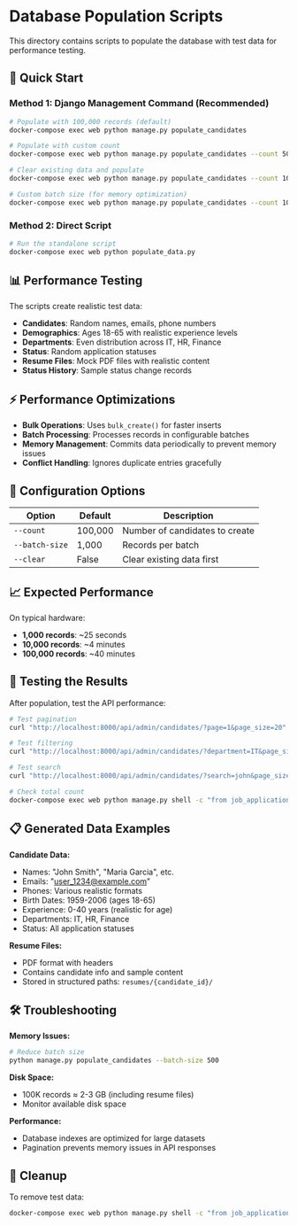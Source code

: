 # Database Population Scripts

This directory contains scripts to populate the database with test data for performance testing.

## 🚀 Quick Start

### Method 1: Django Management Command (Recommended)

```bash
# Populate with 100,000 records (default)
docker-compose exec web python manage.py populate_candidates

# Populate with custom count
docker-compose exec web python manage.py populate_candidates --count 50000

# Clear existing data and populate
docker-compose exec web python manage.py populate_candidates --count 100000 --clear

# Custom batch size (for memory optimization)
docker-compose exec web python manage.py populate_candidates --count 100000 --batch-size 500
```

### Method 2: Direct Script

```bash
# Run the standalone script
docker-compose exec web python populate_data.py
```

## 📊 Performance Testing

The scripts create realistic test data:

- **Candidates**: Random names, emails, phone numbers
- **Demographics**: Ages 18-65 with realistic experience levels
- **Departments**: Even distribution across IT, HR, Finance
- **Status**: Random application statuses
- **Resume Files**: Mock PDF files with realistic content
- **Status History**: Sample status change records

## ⚡ Performance Optimizations

- **Bulk Operations**: Uses `bulk_create()` for faster inserts
- **Batch Processing**: Processes records in configurable batches
- **Memory Management**: Commits data periodically to prevent memory issues
- **Conflict Handling**: Ignores duplicate entries gracefully

## 🔧 Configuration Options

| Option | Default | Description |
|--------|---------|-------------|
| `--count` | 100,000 | Number of candidates to create |
| `--batch-size` | 1,000 | Records per batch |
| `--clear` | False | Clear existing data first |

## 📈 Expected Performance

On typical hardware:
- **1,000 records**: ~25 seconds
- **10,000 records**: ~4 minutes
- **100,000 records**: ~40 minutes

## 🧪 Testing the Results

After population, test the API performance:

```bash
# Test pagination
curl "http://localhost:8000/api/admin/candidates/?page=1&page_size=20" -H "X-ADMIN: 1"

# Test filtering
curl "http://localhost:8000/api/admin/candidates/?department=IT&page_size=50" -H "X-ADMIN: 1"

# Test search
curl "http://localhost:8000/api/admin/candidates/?search=john&page_size=10" -H "X-ADMIN: 1"

# Check total count
docker-compose exec web python manage.py shell -c "from job_application.models import Candidate; print(f'Total candidates: {Candidate.objects.count():,}')"
```

## 📋 Generated Data Examples

**Candidate Data:**
- Names: "John Smith", "Maria Garcia", etc.
- Emails: "user_1234@example.com"
- Phones: Various realistic formats
- Birth Dates: 1959-2006 (ages 18-65)
- Experience: 0-40 years (realistic for age)
- Departments: IT, HR, Finance
- Status: All application statuses

**Resume Files:**
- PDF format with headers
- Contains candidate info and sample content
- Stored in structured paths: `resumes/{candidate_id}/`

## 🛠 Troubleshooting

**Memory Issues:**
```bash
# Reduce batch size
python manage.py populate_candidates --batch-size 500
```

**Disk Space:**
- 100K records ≈ 2-3 GB (including resume files)
- Monitor available disk space

**Performance:**
- Database indexes are optimized for large datasets
- Pagination prevents memory issues in API responses

## 🧹 Cleanup

To remove test data:
```bash
docker-compose exec web python manage.py shell -c "from job_application.models import Candidate; Candidate.objects.all().delete(); print('All candidates deleted')"
```